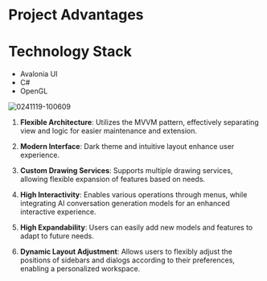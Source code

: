 # Project Advantages

# Technology Stack

- Avalonia UI
- C#
- OpenGL

![0241119-100609](https://github.com/user-attachments/assets/c778ef02-572a-42e6-9e89-63ca7e93fbc0)

1. **Flexible Architecture**: Utilizes the MVVM pattern, effectively separating view and logic for easier maintenance and extension.

2. **Modern Interface**: Dark theme and intuitive layout enhance user experience.

3. **Custom Drawing Services**: Supports multiple drawing services, allowing flexible expansion of features based on needs.

4. **High Interactivity**: Enables various operations through menus, while integrating AI conversation generation models for an enhanced interactive experience.

5. **High Expandability**: Users can easily add new models and features to adapt to future needs.

6. **Dynamic Layout Adjustment**: Allows users to flexibly adjust the positions of sidebars and dialogs according to their preferences, enabling a personalized workspace.
